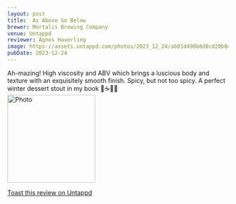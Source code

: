```yaml
---
layout: post
title:  As Above So Below
brewer: Mortalis Brewing Company
venue: Untappd
reviewer: Agnes Haverling
image: https://assets.untappd.com/photos/2023_12_24/ab01d490b8d0cd20b84841f26e2401a9_200x200.jpg
pubDate: 2023-12-24
---
```


Ah&#45;mazing! High viscosity and ABV which brings a luscious body and texture with an exquisitely smooth finish. Spicy, but not too spicy. A perfect winter dessert stout in my book 🥃☕️🖤🍫
						  <br />
						  <img height="200" width="200" src="https://assets.untappd.com/photos/2023_12_24/ab01d490b8d0cd20b84841f26e2401a9_200x200.jpg" alt="Photo">         
						
[Toast this review on Untappd](https://untappd.com/user/&#45;Spacebacon&#45;/checkin/1342418792)

